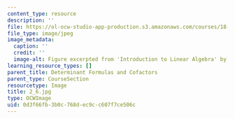 ```yaml
---
content_type: resource
description: ''
file: https://ol-ocw-studio-app-production.s3.amazonaws.com/courses/18-06sc-linear-algebra-fall-2011/0d3f66fb3b0c768dec9cc607f7ce506c_2_6.jpg
file_type: image/jpeg
image_metadata:
  caption: ''
  credit: ''
  image-alt: Figure excerpted from 'Introduction to Linear Algebra' by G.S. Strang
learning_resource_types: []
parent_title: Determinant Formulas and Cofactors
parent_type: CourseSection
resourcetype: Image
title: 2_6.jpg
type: OCWImage
uid: 0d3f66fb-3b0c-768d-ec9c-c607f7ce506c
---
```


